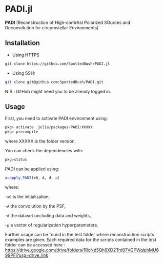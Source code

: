 # PADI.jl
**PADI** (Reconstruction of High-contrAst Polarized SOurces and Deconvolution for cIrcumstellar Environments)


## Installation

- Using HTTPS
```sh
git clone https://github.com/SpottedBush/PADI.jl
```

- Using SSH:
```sh
git clone git@github.com:SpottedBush/PADI.git
```
N.B.: GitHub might need you to be already logged in.

## Usage

First, you need to activate PADI environment using:
```julia
pkg> activate .julia/packages/PADI/XXXXX
pkg> precompile
```
where XXXXX is the folder version.

You can check the dependencies with:

```julia
pkg>status
```
PADI can be applied using:

```julia
x=apply_PADI(x0, A, d, μ)
```
where:

-`x0` is the initialization,

-`A` the convolution by the PSF,

-`d` the dataset uncluding data and weights,

-`μ` a vector of regularization hyperparameters.


Further usage can be found in the test folder where reconstruction scripts examples are given.
Each required data for the scripts contained in the test folder can be accessed here : https://drive.google.com/drive/folders/1RcNd5Qh6XD2Trd07VGPWqlphMU699PFi?usp=drive_link
